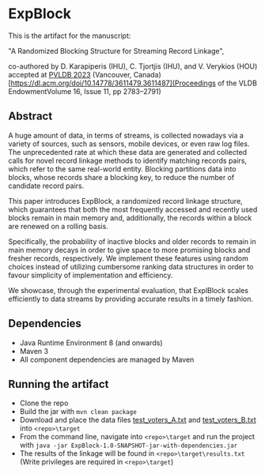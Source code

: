 
# ExpBlock
This is the artifact for the manuscript:

"A Randomized Blocking Structure for Streaming Record Linkage", 

co-authored by D. Karapiperis (IHU), C. Tjortjis (IHU), and V. Verykios (HOU) accepted at [PVLDB 2023](https://vldb.org/2023/) (Vancouver, Canada)
[https://dl.acm.org/doi/10.14778/3611479.3611487](Proceedings of the VLDB EndowmentVolume 16, Issue 11, pp 2783–2791)


## Abstract

A huge amount of data, in terms of streams, is collected nowadays via a variety of sources, such as sensors, mobile devices, or even raw log files. The unprecedented rate at which these data are generated and collected calls for novel record linkage methods to identify matching records pairs, which refer to the same real-world entity. Blocking partitions data into blocks, whose records share a blocking key, to reduce the number of candidate record pairs. 


This paper introduces ExpBlock, a randomized record linkage structure, which guarantees that both the most frequently accessed and recently used blocks remain in main memory and, additionally, the records within a block are renewed on a rolling basis. 


Specifically, the probability of inactive blocks and older records to remain in main memory decays in order to give space to more promising blocks and fresher records, respectively. We implement these features using random choices instead of utilizing cumbersome ranking data structures in order to favour simplicity of implementation and efficiency. 


We showcase, through the experimental evaluation, that ExplBlock scales efficiently to data streams by providing accurate results in a timely fashion.

## Dependencies
- Java Runtime Environment 8 (and onwards)
- Maven 3
- All component dependencies are managed by Maven

## Running the artifact

- Clone the repo
- Build the jar with `mvn clean package`
- Download and place the data files [test_voters_A.txt](https://www.dropbox.com/s/lgzky6gpwz1vpi8/test_voters_A.txt?dl=0) and [test_voters_B.txt](https://www.dropbox.com/s/67zdw71hlju89ec/test_voters_B.txt?dl=0) into `<repo>\target` 
- From the command line, navigate into `<repo>\target` and run the project with `java -jar ExpBlock-1.0-SNAPSHOT-jar-with-dependencies.jar`
- The results of the linkage will be found in `<repo>\target\results.txt` (Write privileges are required in `<repo>\target`)
